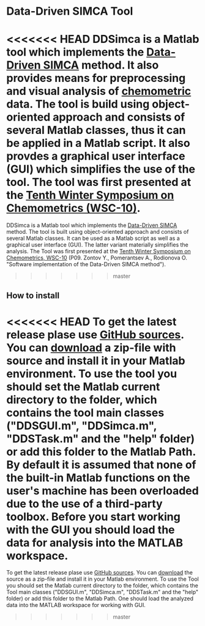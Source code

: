 Data-Driven SIMCA Tool 
===========================================

<<<<<<< HEAD
DDSimca is a Matlab tool which implements the [Data-Driven SIMCA](http://onlinelibrary.wiley.com/doi/10.1002/cem.2506/full) method. It also provides means for preprocessing and visual analysis of [chemometric](http://en.wikipedia.org/wiki/Chemometrics) data. The tool is build using object-oriented approach and consists of several Matlab classes, thus it can be applied in a Matlab script. It also provdes a graphical user interface (GUI) which simplifies the use of the tool. The tool was first presented at the [Tenth Winter Symposium on Chemometrics (WSC-10)](http://wsc.chemometrics.ru/wsc10/).
=======
DDSimca is a Matlab tool which implements the [Data-Driven SIMCA](http://onlinelibrary.wiley.com/doi/10.1002/cem.2506/full) method. The tool is built using object-oriented approach and consists of several Matlab classes. It can be used as a Matlab script as well as a graphical user interface (GUI).  The latter variant materially simplifies the analysis. The Tool was first presented at the [Tenth Winter Symposium on Chemometrics, WSC-10](http://wsc.chemometrics.ru/wsc10/) (P09. Zontov Y., Pomerantsev A., Rodionova O. "Software implementation of the Data-Driven SIMCA method").
>>>>>>> master


How to install
--------------

<<<<<<< HEAD
To get the latest release plase use [GitHub sources](https://github.com/yzontov/dd-simca/). You can [download](https://github.com/yzontov/dd-simca/releases) a zip-file with source and install it in your Matlab environment.
To use the tool you should set the Matlab current directory to the folder, which contains the tool main classes ("DDSGUI.m", "DDSimca.m", "DDSTask.m" and the "help" folder) or add this folder to the Matlab Path.
By default it is assumed that none of the built-in Matlab functions on the user's machine has been overloaded due to the use of a third-party toolbox.
Before you start working with the GUI you should load the data for analysis into the MATLAB workspace.
=======
To get the latest release plase use [GitHub sources](https://github.com/yzontov/dd-simca/). You can [download](https://github.com/yzontov/dd-simca/releases) the source as a zip-file and install it in your Matlab environment.
To use the Tool you should set the Matlab current directory to the folder, which contains the Tool main classes ("DDSGUI.m", "DDSimca.m", "DDSTask.m" and the "help" folder) or add this folder to the Matlab Path.
One should load the analyzed data into the MATLAB workspace for working with GUI.
>>>>>>> master
